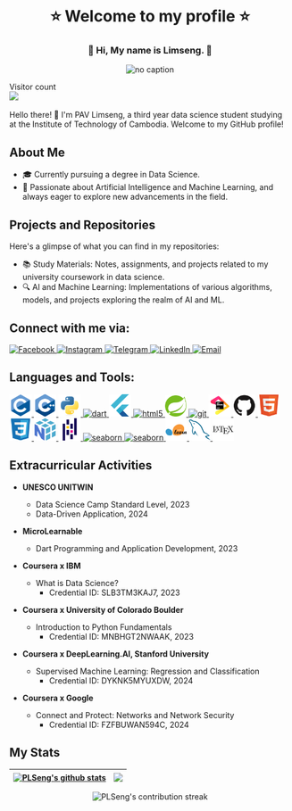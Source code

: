 <h1 align="center"> ⭐️ Welcome to my profile ⭐️ </h1>
<h3 align="center"> 👾 Hi, My name is Limseng. 👾 </h3>

<p align="center">
  <img src="https://miro.medium.com/v2/resize:fit:720/0*s2ivt9cecdqsXvts.gif" alt="no caption" width="30%" />
</p>

<p align="left"> 
  Visitor count<br>
  <img src="https://profile-counter.glitch.me/PLSeng/count.svg" />
</p>

Hello there! 👋 I'm PAV Limseng, a third year data science student studying at the Institute of Technology of Cambodia. Welcome to my GitHub profile!

## About Me

- 🎓 Currently pursuing a degree in Data Science.
- 🤖 Passionate about Artificial Intelligence and Machine Learning, and always eager to explore new advancements in the field.

## Projects and Repositories

Here's a glimpse of what you can find in my repositories:

- 📚 Study Materials: Notes, assignments, and projects related to my university coursework in data science.
- 🔍 AI and Machine Learning: Implementations of various algorithms, models, and projects exploring the realm of AI and ML.

## Connect with me via:

<p align="left">
  <a href="https://www.facebook.com/sherlock.seng/">
    <img src="https://upload.wikimedia.org/wikipedia/en/thumb/0/04/Facebook_f_logo_%282021%29.svg/1024px-Facebook_f_logo_%282021%29.svg.png" alt="Facebook" width="35" />
  </a>
  <a href="https://www.instagram.com/comrade_doofenshmirtz/">
    <img src="https://upload.wikimedia.org/wikipedia/commons/thumb/9/95/Instagram_logo_2022.svg/1024px-Instagram_logo_2022.svg.png" alt="Instagram" width="35" />
  </a>
  <a href="https://t.me/PLSeng">
    <img src="https://upload.wikimedia.org/wikipedia/commons/thumb/8/83/Telegram_2019_Logo.svg/1024px-Telegram_2019_Logo.svg.png" alt="Telegram" width="35" />
  </a>
  <a href="https://linkedin.com/in/plseng/">
    <img src="https://th.bing.com/th?id=ODLS.c1b94e26-52d8-4d85-8faf-a367583929ce&w=32&h=32&qlt=91&pcl=fffffa&o=6&pid=1.2" alt="LinkedIn" width="35" />
  </a>
  <a href="mailto:limseng2017@outlook.com">
    <img src="https://upload.wikimedia.org/wikipedia/commons/thumb/d/df/Microsoft_Office_Outlook_%282018%E2%80%93present%29.svg/1024px-Microsoft_Office_Outlook_%282018%E2%80%93present%29.svg.png" alt="Email" width="35" />
  </a>
</p>

## Languages and Tools:
<p align="left">
  <a href="https://www.cprogramming.com/" target="_blank" rel="noreferrer">
    <img src="https://raw.githubusercontent.com/devicons/devicon/master/icons/c/c-original.svg" alt="c" width="40" height="40"/>
  </a>
  <a href="https://www.w3schools.com/cpp/" target="_blank" rel="noreferrer">
    <img src="https://raw.githubusercontent.com/devicons/devicon/master/icons/cplusplus/cplusplus-original.svg" alt="cplusplus" width="40" height="40"/>
  </a>
  <a href="https://www.python.org" target="_blank" rel="noreferrer">
    <img src="https://raw.githubusercontent.com/devicons/devicon/master/icons/python/python-original.svg" alt="python" width="40" height="40"/>
  </a>
  <a href="https://www.dart.dev" target="_blank" rel="noreferrer">
    <img src="https://cdn-images-1.medium.com/v2/resize:fit:1200/1*knHF_qpxdtS8h0Z8EeqowA.png" alt="dart" width="40" height="40"/>
  </a>
  <a href="https://flutter.dev/" target="_blank" rel="noreferrer">
    <img src="https://raw.githubusercontent.com/devicons/devicon/master/icons/flutter/flutter-original.svg" alt="Flutter" width="40" height="40"/>
  </a>
  <a href="https://www.java.com/en/" target="_blank" rel="noreferrer">
        <img src="https://avatars3.githubusercontent.com/u/18692364?s=400&v=4" alt="html5" width="40" height="40">
    </a>
  <a href="https://spring.io/projects/spring-boot" target="_blank" rel="Spring">
    <img src="https://raw.githubusercontent.com/devicons/devicon/master/icons/spring/spring-original.svg" alt="Spring" width="38" height="38"/>
  </a>
  <a href="https://git-scm.com/" target="_blank" rel="noreferrer"> 
    <img src="https://www.vectorlogo.zone/logos/git-scm/git-scm-icon.svg" alt="git" width="40" height="40"/> 
  </a>
  <a href="https://www.jetbrains.com/" target="_blank" rel="noreferrer"> 
    <img src="https://raw.githubusercontent.com/devicons/devicon/master/icons/jetbrains/jetbrains-original.svg" alt="JetBrains" width="40" height="40"/> 
  </a>
  <a href="https://www.github.com/" target="_blank" rel="noreferrer"> 
    <img src="https://raw.githubusercontent.com/devicons/devicon/master/icons/github/github-original.svg" alt="GitHub" width="40" height="40"/> 
  </a>
   <a href="https://www.w3.org/html/" target="_blank" rel="noreferrer">
    <img src="https://raw.githubusercontent.com/devicons/devicon/master/icons/html5/html5-original.svg" alt="html5" width="40" height="40"/>
  </a>
  <a href="https://www.w3.org/Style/CSS/Overview.en.html" target="_blank" rel="noreferrer">
    <img src="https://raw.githubusercontent.com/devicons/devicon/master/icons/css3/css3-original.svg" alt="css" width="40" height="40"/>
  </a>
  <a href="https://numpy.org/" target="_blank" rel="Numpy">
    <img src="https://raw.githubusercontent.com/devicons/devicon/master/icons/numpy/numpy-original.svg" alt="css" width="40" height="40"/>
  </a>
  <a href="https://pandas.pydata.org/" target="_blank" rel="noreferrer"> 
    <img src="https://raw.githubusercontent.com/devicons/devicon/2ae2a900d2f041da66e950e4d48052658d850630/icons/pandas/pandas-original.svg" alt="pandas" width="40" height="40"/> 
  </a>
  <a href="https://seaborn.pydata.org/" target="_blank" rel="noreferrer">
    <img src="https://seaborn.pydata.org/_images/logo-mark-lightbg.svg" alt="seaborn" width="40" height="40"/>
  </a> 
  <a href="https://matplotlib.org/" target="_blank" rel="Matplotlib">
    <img src="https://th.bing.com/th?id=ODLS.52bd85f3-a366-4464-9a67-664b779630fb&w=32&h=32&qlt=90&pcl=fffffa&o=6&pid=1.2" alt="seaborn" width="38" height="38"/>
  </a>
  <a href="https://scikit-learn.org/" target="_blank" rel="scikit-learn">
    <img src="https://raw.githubusercontent.com/devicons/devicon/master/icons/scikitlearn/scikitlearn-original.svg" alt="scikit-learn" width="38" height="38"/>
  </a>
  <a href="https://www.mysql.com/" target="_blank" rel="MySQL">
    <img src="https://raw.githubusercontent.com/devicons/devicon/master/icons/mysql/mysql-original.svg" alt="MySQL" width="38" height="38"/>
  </a>
  <a href="https://www.latex-project.org/" target="_blank" rel="LaTeX">
    <img src="https://raw.githubusercontent.com/devicons/devicon/master/icons/latex/latex-original.svg" alt="LaTeX" width="38" height="38"/>
  </a>
</p>

## Extracurricular Activities

- **UNESCO UNITWIN**
  - Data Science Camp Standard Level, 2023
  - Data-Driven Application, 2024

- **MicroLearnable**
  - Dart Programming and Application Development, 2023

- **Coursera x IBM**
  - What is Data Science?
    - Credential ID: SLB3TM3KAJ7, 2023

- **Coursera x University of Colorado Boulder**
  - Introduction to Python Fundamentals
    - Credential ID: MNBHGT2NWAAK, 2023

- **Coursera x DeepLearning.AI, Stanford University**
  - Supervised Machine Learning: Regression and Classification
    - Credential ID: DYKNK5MYUXDW, 2024

- **Coursera x Google**
  - Connect and Protect: Networks and Network Security
    - Credential ID: FZFBUWAN594C, 2024

## My Stats

| <a href="https://github.com/PLSeng/github-readme-stats"><img align="center" src="https://github-readme-stats.vercel.app/api?username=PLSeng&show_icons=true&include_all_commits=true&theme=buefy&hide_border=true" alt="PLSeng's github stats" /></a> | <a href="https://github.com/PLSeng/github-readme-stats"><img align="center" src="https://github-readme-stats.vercel.app/api/top-langs/?username=PLSeng&layout=compact&theme=buefy&hide_border=true" /></a> |
| ------------- | ------------- |
<p align="center">
  <img src="https://github-readme-streak-stats.herokuapp.com/?user=PLSeng" alt="PLSeng's contribution streak" />
</p>
